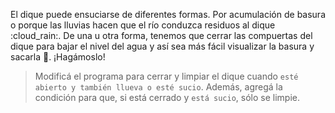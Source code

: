 <gs-attire attire-url="https://raw.githubusercontent.com/MumukiProject/mumuki-guia-gobstones-hidrica/master/assets/attires/config_1581700301376.json"></gs-attire>

El dique puede ensuciarse de diferentes formas. Por acumulación de basura o porque las lluvias hacen que el río conduzca residuos al dique :cloud_rain:. De una u otra forma, tenemos que cerrar las compuertas del dique para bajar el nivel del agua y así sea más fácil visualizar la basura y sacarla :put_litter_in_its_place:. ¡Hagámoslo!

> Modificá el programa para cerrar y limpiar el dique cuando `esté abierto y también llueva o esté sucio`. Además, agregá la condición para que, si está cerrado y `está sucio`, sólo se limpie.
